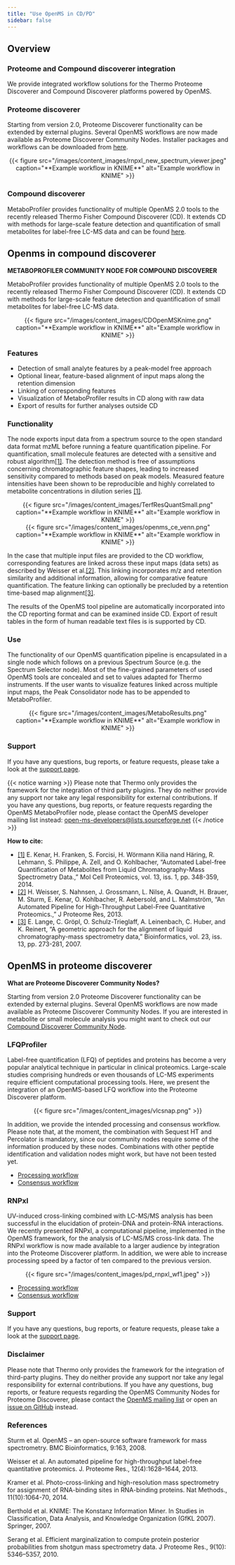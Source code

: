 ```yaml
---
title: "Use OpenMS in CD/PD"
sidebar: false
---
```


## Overview

### Proteome and Compound discoverer integration

We provide integrated workflow solutions for the Thermo Proteome Discoverer and Compound Discoverer platforms powered by OpenMS.

### Proteome discoverer

Starting from version 2.0, Proteome Discoverer functionality can be extended by external plugins. Several OpenMS workflows are now made available as Proteome Discoverer Community Nodes. Installer packages and workflows can be downloaded from [here](http://www.openms.de/download/proteomediscoverer-plugin/).

<center>{{< figure src="/images/content_images/rnpxl_new_spectrum_viewer.jpeg" caption="**Example workflow in KNIME**" alt="Example workflow in KNIME" >}}</center>

### Compound discoverer

MetaboProfiler provides functionality of multiple OpenMS 2.0 tools to the recently released Thermo Fisher Compound Discoverer (CD). It extends CD with methods for large-scale feature detection and quantification of small metabolites for label-free LC-MS data and can be found [here](http://www.openms.de/download/compounddiscoverer-plugin/).

## Openms in compound discoverer

**METABOPROFILER COMMUNITY NODE FOR COMPOUND DISCOVERER**

MetaboProfiler provides functionality of multiple OpenMS 2.0 tools to the recently released Thermo Fisher Compound Discoverer (CD). It extends CD with methods for large-scale feature detection and quantification of small metabolites for label-free LC-MS data.

<center>{{< figure src="/images/content_images/CDOpenMSKnime.png" caption="**Example workflow in KNIME**" alt="Example workflow in KNIME" >}}</center>

### Features

- Detection of small analyte features by a peak-model free approach
- Optional linear, feature-based alignment of input maps along the retention dimension
- Linking of corresponding features
- Visualization of MetaboProfiler results in CD along with raw data
- Export of results for further analyses outside CD

### Functionality

The node exports input data from a spectrum source to the open standard data format mzML before running a feature quantification pipeline. For quantification, small molecule features are detected with a sensitive and robust algorithm[[1]](https://www.openms.de/comp/metaboprofiler-community-node-for-compound-discoverer/#Ref1). The detection method is free of assumptions concerning chromatographic feature shapes, leading to increased sensitivity compared to methods based on peak models. Measured feature intensities have been shown to be reproducible and highly correlated to metabolite concentrations in dilution series [[1]](https://www.openms.de/getting-started/proteome-and-compound-discoverer-integration/openms-in-compound-discoverer/#Ref1).


<center>{{< figure src="/images/content_images/TerfResQuantSmall.png" caption="**Example workflow in KNIME**" alt="Example workflow in KNIME" >}}</center>

<center>{{< figure src="/images/content_images/openms_ce_venn.png" caption="**Example workflow in KNIME**" alt="Example workflow in KNIME" >}}</center>

In the case that multiple input files are provided to the CD workflow, corresponding features are linked across these input maps (data sets) as described by Weisser et al.[[2]](https://www.openms.de/getting-started/proteome-and-compound-discoverer-integration/openms-in-compound-discoverer/#Ref2). This linking incorporates m/z and retention similarity and additional information, allowing for comparative feature quantification. The feature linking can optionally be precluded by a retention time-based map alignment[[3]](https://www.openms.de/getting-started/proteome-and-compound-discoverer-integration/openms-in-compound-discoverer/#Ref3).

The results of the OpenMS tool pipeline are automatically incorporated into the CD reporting format and can be examined inside CD. Export of result tables in the form of human readable text files is is supported by CD.

### Use

The functionality of our OpenMS quantification pipeline is encapsulated in a single node which follows on a previous Spectrum Source (e.g. the Spectrum Selector node). Most of the fine-grained parameters of used OpenMS tools are concealed and set to values adapted for Thermo instruments. If the user wants to visualize features linked across multiple input maps, the Peak Consolidator node has to be appended to MetaboProfiler.

<center>{{< figure src="/images/content_images/MetaboResults.png" caption="**Example workflow in KNIME**" alt="Example workflow in KNIME" >}}</center>

### Support

If you have any questions, bug reports, or feature requests, please take a look at the [support page](/gethelp).

{{< notice warning >}}
Please note that Thermo only provides the framework for the integration of third party plugins. They do neither provide any support nor take any legal responsibility for external contributions. If you have any questions, bug reports, or feature requests regarding the OpenMS MetaboProfiler node, please contact the OpenMS developer mailing list instead: open-ms-developers@lists.sourceforge.net
{{< /notice >}}

**How to cite:**
- [[1]](http://dx.doi.org/10.1074/mcp.M113.031278) E. Kenar, H. Franken, S. Forcisi, H. Wörmann Kilia nand Häring, R. Lehmann, S. Philippe, A. Zell, and O. Kohlbacher, “Automated Label-free Quantification of Metabolites from Liquid Chromatography-Mass Spectrometry Data.,” Mol Cell Proteomics, vol. 13, iss. 1, pp. 348-359, 2014.
- [[2]](http://dx.doi.org/10.1021/pr300992u) H. Weisser, S. Nahnsen, J. Grossmann, L. Nilse, A. Quandt, H. Brauer, M. Sturm, E. Kenar, O. Kohlbacher, R. Aebersold, and L. Malmström, “An Automated Pipeline for High-Throughput Label-Free Quantitative Proteomics.,” J Proteome Res, 2013.
- [[3]](http://dx.doi.org/10.1093/bioinformatics/btm209) E. Lange, C. Gröpl, O. Schulz-Trieglaff, A. Leinenbach, C. Huber, and K. Reinert, “A geometric approach for the alignment of liquid chromatography-mass spectrometry data,” Bioinformatics, vol. 23, iss. 13, pp. 273-281, 2007.

## OpenMS in proteome discoverer

**What are Proteome Discoverer Community Nodes?**

Starting from version 2.0 Proteome Discoverer functionality can be extended by external plugins. Several OpenMS workflows are now made available as Proteome Discoverer Community Nodes. If you are interested in metabolite or small molecule analysis you might want to check out our [Compound Discoverer Community Node](http://www.openms.de/getting-started/proteome-and-compound-discoverer-integration/openms-in-compound-discoverer/).

### LFQProfiler

Label-free quantification (LFQ) of peptides and proteins has become a very popular analytical technique in particular in clinical proteomics. Large-scale studies comprising hundreds or even thousands of LC-MS experiments require efficient computational processing tools. Here, we present the integration of an OpenMS-based LFQ workflow into the Proteome Discoverer platform.

<center>{{< figure src="/images/content_images/vlcsnap.png" >}}</center>

In addition, we provide the intended processing and consensus workflow. Please note that, at the moment, the combination with Sequest HT and Percolator is mandatory, since our community nodes require some of the information produced by these nodes. Combinations with other peptide identification and validation nodes might work, but have not been tested yet.

- [Processing workflow](http://sourceforge.net/projects/open-ms/files/CommunityNodes/LFQProfiler_processing.pdProcessingWF/download)
- [Consensus workflow](http://sourceforge.net/projects/open-ms/files/CommunityNodes/LFQProfiler_consensus.pdConsensusWF/download)

### RNPxl

UV-induced cross-linking combined with LC-MS/MS analysis has been successful in the elucidation of protein-DNA and protein-RNA interactions. We recently presented RNPxl, a computational pipeline, implemented in the OpenMS framework, for the analysis of LC-MS/MS cross-link data. The RNPxl workflow is now made available to a larger audience by integration into the Proteome Discoverer platform. In addition, we were able to increase processing speed by a factor of ten compared to the previous version.

<center>{{< figure src="/images/content_images/pd_rnpxl_wf1.jpeg" >}}</center>

- [Processing workflow](http://sourceforge.net/projects/open-ms/files/CommunityNodes/RNPxl_processing.pdProcessingWF/download)
- [Consensus workflow](http://sourceforge.net/projects/open-ms/files/CommunityNodes/RNPxl_consensus.pdConsensusWF/download)

### Support

If you have any questions, bug reports, or feature requests, please take a look at the [support page](/gethelp).

### Disclaimer

Please note that Thermo only provides the framework for the integration of third-party plugins. They do neither provide any support nor take any legal responsibility for external contributions. If you have any questions, bug reports, or feature requests regarding the OpenMS Community Nodes for Proteome Discoverer, please contact the [OpenMS mailing list](open-ms-general@lists.sourceforge.net) or open an [issue on GitHub](https://github.com/OpenMS/PDCommunityNodes/issues) instead.

### References

Sturm et al. OpenMS – an open-source software framework for mass spectrometry. BMC Bioinformatics, 9:163, 2008.

Weisser et al. An automated pipeline for high-throughput label-free quantitative proteomics. J. Proteome Res., 12(4):1628–1644, 2013.

Kramer et al. Photo-cross-linking and high-resolution mass spectrometry for assignment of RNA-binding sites in RNA-binding proteins. Nat Methods., 11(10):1064-70, 2014.

Berthold et al. KNIME: The Konstanz Information Miner. In Studies in Classification, Data Analysis, and Knowledge Organization (GfKL 2007). Springer, 2007.

Serang et al. Efficient marginalization to compute protein posterior probabilities from shotgun mass spectrometry data. J Proteome Res., 9(10): 5346–5357, 2010.
